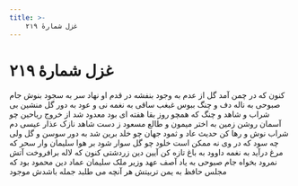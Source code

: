 ```yaml
---
title: >-
    غزل شمارهٔ ۲۱۹
---
```

# غزل شمارهٔ ۲۱۹

کنون که در چمن آمد گل از عدم به وجود
بنفشه در قدم او نهاد سر به سجود
بنوش جام صبوحی به ناله دف و چنگ
ببوس غبغب ساقی به نغمه نی و عود
به دور گل منشین بی شراب و شاهد و چنگ
که همچو روز بقا هفته ای بود معدود
شد از خروج ریاحین چو آسمان روشن
زمین به اختر میمون و طالع مسعود
ز دست شاهد نازک عذار عیسی دم
شراب نوش و رها کن حدیث عاد و ثمود
جهان چو خلد برین شد به دور سوسن و گل
ولی چه سود که در وی نه ممکن است خلود
چو گل سوار شود بر هوا سلیمان وار
سحر که مرغ درآید به نغمه داوود
به باغ تازه کن آیین دین زردشتی
کنون که لاله برافروخت آتش نمرود
بخواه جام صبوحی به یاد آصف عهد
وزیر ملک سلیمان عماد دین محمود
بود که مجلس حافظ به یمن تربیتش
هر آنچه می طلبد جمله باشدش موجود
